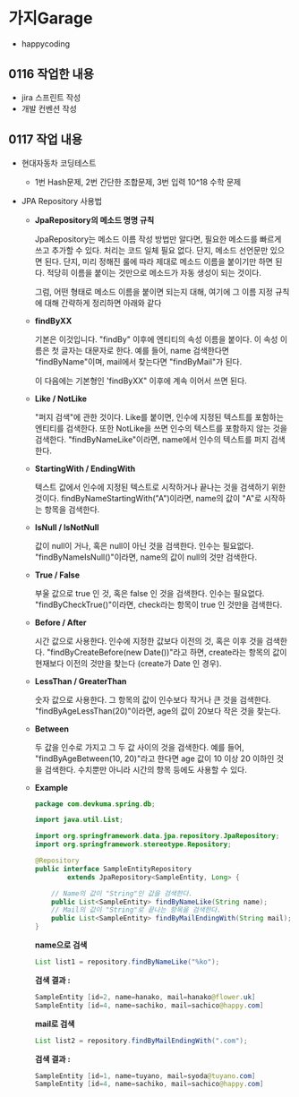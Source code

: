 # 가지Garage

- happycoding

## 0116 작업한 내용

- jira 스프린트 작성
- 개발 컨벤션 작성

## 0117 작업 내용

- 현대자동차 코딩테스트 
    - 1번 Hash문제, 2번 간단한 조합문제, 3번 입력 10^18 수학 문제

- JPA Repository 사용법
    - **JpaRepository의 메소드 명명 규칙**

        JpaRepository는 메소드 이름 작성 방법만 알다면, 필요한 메소드를 빠르게 쓰고 추가할 수 있다. 처리는 코드 일체 필요 없다. 단지, 메소드 선언문만 있으면 된다. 단지, 미리 정해진 룰에 따라 제대로 메소드 이름을 붙이기만 하면 된다. 적당히 이름을 붙이는 것만으로 메소드가 자동 생성이 되는 것이다.    
    
        그럼, 어떤 형태로 메소드 이름을 붙이면 되는지 대해, 여기에 그 이름 지정 규칙에 대해 간략하게 정리하면 아래와 같다

    - **findByXX**

        기본은 이것입니다. "findBy" 이후에 엔티티의 속성 이름을 붙이다. 이 속성 이름은 첫 글자는 대문자로 한다. 예를 들어, name 검색한다면 "findByName"이며, mail에서 찾는다면 "findByMail"가 된다.
    
        이 다음에는 기본형인 'findByXX" 이후에 계속 이어서 쓰면 된다.

    - **Like / NotLike**

        "퍼지 검색"에 관한 것이다. Like를 붙이면, 인수에 지정된 텍스트를 포함하는 엔티티를 검색한다. 또한 NotLike을 쓰면 인수의 텍스트를 포함하지 않는 것을 검색한다. "findByNameLike"이라면, name에서 인수의 텍스트를 퍼지 검색한다.

    - **StartingWith / EndingWith**
    
        텍스트 값에서 인수에 지정된 텍스트로 시작하거나 끝나는 것을 검색하기 위한 것이다. findByNameStartingWith("A")이라면, name의 값이 "A"로 시작하는 항목을 검색한다.

    - **IsNull / IsNotNull**

        값이 null이 거나, 혹은 null이 아닌 것을 검색한다. 인수는 필요없다. "findByNameIsNull()"이라면, name의 값이 null의 것만 검색한다.

    - **True / False**

        부울 값으로 true 인 것, 혹은 false 인 것을 검색한다. 인수는 필요없다. "findByCheckTrue()"이라면, check라는 항목이 true 인 것만을 검색한다.

    - **Before / After**

        시간 값으로 사용한다. 인수에 지정한 값보다 이전의 것, 혹은 이후 것을 검색한다. "findByCreateBefore(new Date())"라고 하면, create라는 항목의 값이 현재보다 이전의 것만을 찾는다 (create가 Date 인 경우).

    - **LessThan / GreaterThan**

        숫자 값으로 사용한다. 그 항목의 값이 인수보다 작거나 큰 것을 검색한다. "findByAgeLessThan(20)"이라면, age의 값이 20보다 작은 것을 찾는다.

    - **Between**

        두 값을 인수로 가지고 그 두 값 사이의 것을 검색한다. 예를 들어, "findByAgeBetween(10, 20)"라고 한다면 age 값이 10 이상 20 이하인 것을 검색한다. 수치뿐만 아니라 시간의 항목 등에도 사용할 수 있다.

    - **Example**

        ```java
        package com.devkuma.spring.db;
    
        import java.util.List;
        
        import org.springframework.data.jpa.repository.JpaRepository;
        import org.springframework.stereotype.Repository;
        
        @Repository
        public interface SampleEntityRepository
                extends JpaRepository<SampleEntity, Long> {
        
            // Name의 값이 "String"인 값을 검색한다.
            public List<SampleEntity> findByNameLike(String name);
            // Mail의 값이 "String"로 끝나는 항목을 검색한다.
            public List<SampleEntity> findByMailEndingWith(String mail);
        }

        ```

        **name으로 검색**

        ```java
        List list1 = repository.findByNameLike("%ko");
        ```
        **검색 결과 :**
        ```java
        SampleEntity [id=2, name=hanako, mail=hanako@flower.uk]
        SampleEntity [id=4, name=sachiko, mail=sachico@happy.com]
        ```
        **mail로 검색**
        ```java
        List list2 = repository.findByMailEndingWith(".com");
        ```

        **검색 결과 :**
        ```java
        SampleEntity [id=1, name=tuyano, mail=syoda@tuyano.com]
        SampleEntity [id=4, name=sachiko, mail=sachico@happy.com]
        ```
    